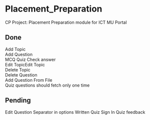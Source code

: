 # Placement_Preparation

CP Project: Placement Preparation module for ICT MU Portal

## Done

Add Topic  
Add Question  
MCQ Quiz Check answer  
Edit TopicEdit Topic  
Delete Topic  
Delete Question  
Add Question From File    
Quiz questions should fetch only one time

## Pending

Edit Question
Separator in options
Written Quiz
Sign In
Quiz feedback

